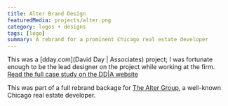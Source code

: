 ```yaml
---
title: Alter Brand Design
featuredMedia: projects/alter.png
category: logos + designs
tags: [logo]
summary: A rebrand for a prominent Chicago real estate developer
---
```


This was a [dday.com](David Day | Associates) project; I was fortunate enough to be the lead designer on the project while working at the firm. [Read the full case study on the DD|A website](https://dday.com/case-studies/alter-rebrand/)

This was part of a full rebrand backage for [The Alter Group](https://www.altergroup.com/), a well-known Chicago real estate developer.
